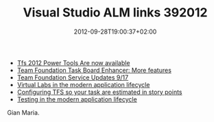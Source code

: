 ﻿---
title: "Visual Studio ALM links 392012"
description: ""
date: 2012-09-28T19:00:37+02:00
draft: false
tags: [Tfs]
categories: [Team Foundation Server,Visual Studio ALM]
---
- [Tfs 2012 Power Tools Are now available](http://blogs.msdn.com/b/bharry/archive/2012/09/15/tfs-2012-power-tools-are-now-available.aspx)
- [Team Foundation Task Board Enhancer: More features](http://pascoal.net/2012/09/team-foundation-task-board-enhancer-more-features/?utm_source=feedburner&amp;utm_medium=feed&amp;utm_campaign=Feed%3A+tspascoal+%28Tiago+Pascoal%29)
- [Team Foundation Service Updates 9/17](http://tfspreview.com/en-us/home/news/2012/sep-17/)
- [Virtual Labs in the modern application lifecycle](http://blog.hinshelwood.com/virtual-labs-in-the-modern-application-lifecycle/)
- [Configuring TFS so your task are estimated in story points](http://blogs.msdn.com/b/visualstudioalm/archive/2012/09/24/tfs-agile-pm-configuring-so-your-tasks-are-estimated-in-story-points.aspx)
- [Testing in the modern application lifecycle](http://blog.hinshelwood.com/testing-in-the-modern-application-lifecycle/?utm_source=feedburner&amp;utm_medium=feed&amp;utm_campaign=Feed%3A+MartinHinshelwood+%28Visual+Studio+ALM+from+Martin+Hinshelwood%29)

Gian Maria.
